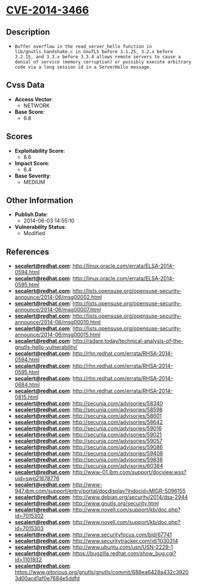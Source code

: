 
# [CVE-2014-3466](http://linux.oracle.com/errata/ELSA-2014-0594.html)

## Description

- `Buffer overflow in the read_server_hello function in lib/gnutls_handshake.c in GnuTLS before 3.1.25, 3.2.x before 3.2.15, and 3.3.x before 3.3.4 allows remote servers to cause a denial of service (memory corruption) or possibly execute arbitrary code via a long session id in a ServerHello message.`

## Cvss Data

- **Access Vector**:
  - NETWORK
- **Base Score**:
  - 6.8

## Scores

- **Exploitability Score**:
  - 8.6
- **Impact Score**:
  - 6.4
- **Base Severity**:
  - MEDIUM

## Other Information

- **Publish Date**:
  - 2014-06-03 14:55:10
- **Vulnerability Status**:
  - Modified

## References

- **secalert@redhat.com**: http://linux.oracle.com/errata/ELSA-2014-0594.html
- **secalert@redhat.com**: http://linux.oracle.com/errata/ELSA-2014-0595.html
- **secalert@redhat.com**: http://lists.opensuse.org/opensuse-security-announce/2014-06/msg00002.html
- **secalert@redhat.com**: http://lists.opensuse.org/opensuse-security-announce/2014-06/msg00007.html
- **secalert@redhat.com**: http://lists.opensuse.org/opensuse-security-announce/2014-06/msg00010.html
- **secalert@redhat.com**: http://lists.opensuse.org/opensuse-security-announce/2014-06/msg00015.html
- **secalert@redhat.com**: http://radare.today/technical-analysis-of-the-gnutls-hello-vulnerability/
- **secalert@redhat.com**: http://rhn.redhat.com/errata/RHSA-2014-0594.html
- **secalert@redhat.com**: http://rhn.redhat.com/errata/RHSA-2014-0595.html
- **secalert@redhat.com**: http://rhn.redhat.com/errata/RHSA-2014-0684.html
- **secalert@redhat.com**: http://rhn.redhat.com/errata/RHSA-2014-0815.html
- **secalert@redhat.com**: http://secunia.com/advisories/58340
- **secalert@redhat.com**: http://secunia.com/advisories/58598
- **secalert@redhat.com**: http://secunia.com/advisories/58601
- **secalert@redhat.com**: http://secunia.com/advisories/58642
- **secalert@redhat.com**: http://secunia.com/advisories/59016
- **secalert@redhat.com**: http://secunia.com/advisories/59021
- **secalert@redhat.com**: http://secunia.com/advisories/59057
- **secalert@redhat.com**: http://secunia.com/advisories/59086
- **secalert@redhat.com**: http://secunia.com/advisories/59408
- **secalert@redhat.com**: http://secunia.com/advisories/59838
- **secalert@redhat.com**: http://secunia.com/advisories/60384
- **secalert@redhat.com**: http://www-01.ibm.com/support/docview.wss?uid=swg21678776
- **secalert@redhat.com**: http://www-947.ibm.com/support/entry/portal/docdisplay?lndocid=MIGR-5096155
- **secalert@redhat.com**: http://www.debian.org/security/2014/dsa-2944
- **secalert@redhat.com**: http://www.gnutls.org/security.html
- **secalert@redhat.com**: http://www.novell.com/support/kb/doc.php?id=7015302
- **secalert@redhat.com**: http://www.novell.com/support/kb/doc.php?id=7015303
- **secalert@redhat.com**: http://www.securityfocus.com/bid/67741
- **secalert@redhat.com**: http://www.securitytracker.com/id/1030314
- **secalert@redhat.com**: http://www.ubuntu.com/usn/USN-2229-1
- **secalert@redhat.com**: https://bugzilla.redhat.com/show_bug.cgi?id=1101932
- **secalert@redhat.com**: https://www.gitorious.org/gnutls/gnutls/commit/688ea6428a432c39203d00acd1af0e7684e5ddfd
